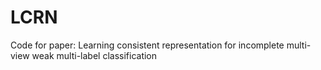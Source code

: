 # LCRN
Code for paper: Learning consistent representation for incomplete multi-view weak multi-label classification
